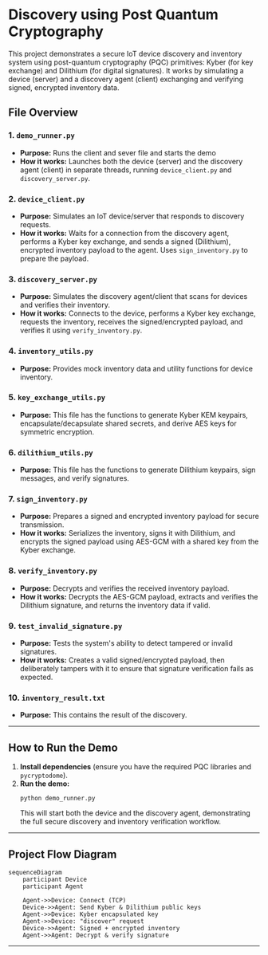 # Discovery using Post Quantum Cryptography

This project demonstrates a secure IoT device discovery and inventory system using post-quantum cryptography (PQC) primitives: Kyber (for key exchange) and Dilithium (for digital signatures). It works by simulating a device (server) and a discovery agent (client) exchanging and verifying signed, encrypted inventory data.

## File Overview

### 1. `demo_runner.py`
- **Purpose:** Runs the client and sever file and starts the demo
- **How it works:** Launches both the device (server) and the discovery agent (client) in separate threads, running `device_client.py` and `discovery_server.py`.

### 2. `device_client.py`
- **Purpose:** Simulates an IoT device/server that responds to discovery requests.
- **How it works:** Waits for a connection from the discovery agent, performs a Kyber key exchange, and sends a signed (Dilithium), encrypted inventory payload to the agent. Uses `sign_inventory.py` to prepare the payload.

### 3. `discovery_server.py`
- **Purpose:** Simulates the discovery agent/client that scans for devices and verifies their inventory.
- **How it works:** Connects to the device, performs a Kyber key exchange, requests the inventory, receives the signed/encrypted payload, and verifies it using `verify_inventory.py`.

### 4. `inventory_utils.py`
- **Purpose:** Provides mock inventory data and utility functions for device inventory.

### 5. `key_exchange_utils.py`
- **Purpose:** This file has the functions to generate Kyber KEM keypairs, encapsulate/decapsulate shared secrets, and derive AES keys for symmetric encryption.

### 6. `dilithium_utils.py`
- **Purpose:** This file has the functions to generate Dilithium keypairs, sign messages, and verify signatures.

### 7. `sign_inventory.py`
- **Purpose:** Prepares a signed and encrypted inventory payload for secure transmission.
- **How it works:** Serializes the inventory, signs it with Dilithium, and encrypts the signed payload using AES-GCM with a shared key from the Kyber exchange.

### 8. `verify_inventory.py`
- **Purpose:** Decrypts and verifies the received inventory payload.
- **How it works:** Decrypts the AES-GCM payload, extracts and verifies the Dilithium signature, and returns the inventory data if valid.

### 9. `test_invalid_signature.py`
- **Purpose:** Tests the system's ability to detect tampered or invalid signatures.
- **How it works:** Creates a valid signed/encrypted payload, then deliberately tampers with it to ensure that signature verification fails as expected.

### 10. `inventory_result.txt`
- **Purpose:** This contains the result of the discovery.

---

## How to Run the Demo

1. **Install dependencies** (ensure you have the required PQC libraries and `pycryptodome`).
2. **Run the demo:**
   ```
   python demo_runner.py
   ```
   This will start both the device and the discovery agent, demonstrating the full secure discovery and inventory verification workflow.

---

## Project Flow Diagram

```mermaid
sequenceDiagram
    participant Device
    participant Agent

    Agent->>Device: Connect (TCP)
    Device->>Agent: Send Kyber & Dilithium public keys
    Agent->>Device: Kyber encapsulated key
    Agent->>Device: "discover" request
    Device->>Agent: Signed + encrypted inventory
    Agent->>Agent: Decrypt & verify signature
```

---


